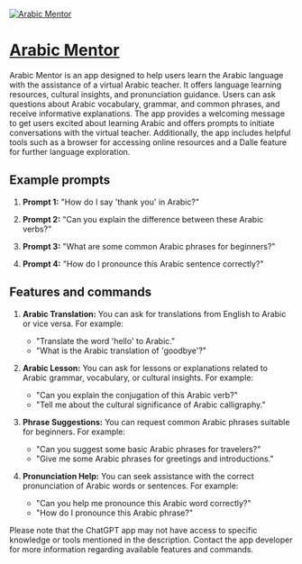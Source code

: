 [![Arabic Mentor](https://files.oaiusercontent.com/file-sKbWn3Z1ZUJmwGAIazlsprVm?se=2123-10-18T06%3A52%3A36Z&sp=r&sv=2021-08-06&sr=b&rscc=max-age%3D31536000%2C%20immutable&rscd=attachment%3B%20filename%3D0948d5d5-342b-4403-89a9-fa739a690d45.png&sig=s/wcuOtXCspStEyXBsbHspWsNBlBTjboPvvu2vbAzY8%3D)](https://chat.openai.com/g/g-6iVaMcXsU-arabic-mentor)

# [Arabic Mentor](https://chat.openai.com/g/g-6iVaMcXsU-arabic-mentor)

Arabic Mentor is an app designed to help users learn the Arabic language with the assistance of a virtual Arabic teacher. It offers language learning resources, cultural insights, and pronunciation guidance. Users can ask questions about Arabic vocabulary, grammar, and common phrases, and receive informative explanations. The app provides a welcoming message to get users excited about learning Arabic and offers prompts to initiate conversations with the virtual teacher. Additionally, the app includes helpful tools such as a browser for accessing online resources and a Dalle feature for further language exploration.

## Example prompts

1. **Prompt 1:** "How do I say 'thank you' in Arabic?"

2. **Prompt 2:** "Can you explain the difference between these Arabic verbs?"

3. **Prompt 3:** "What are some common Arabic phrases for beginners?"

4. **Prompt 4:** "How do I pronounce this Arabic sentence correctly?"

## Features and commands

1. **Arabic Translation:** You can ask for translations from English to Arabic or vice versa. For example:
   - "Translate the word 'hello' to Arabic."
   - "What is the Arabic translation of 'goodbye'?"

2. **Arabic Lesson:** You can ask for lessons or explanations related to Arabic grammar, vocabulary, or cultural insights. For example:
   - "Can you explain the conjugation of this Arabic verb?"
   - "Tell me about the cultural significance of Arabic calligraphy."

3. **Phrase Suggestions:** You can request common Arabic phrases suitable for beginners. For example:
   - "Can you suggest some basic Arabic phrases for travelers?"
   - "Give me some Arabic phrases for greetings and introductions."

4. **Pronunciation Help:** You can seek assistance with the correct pronunciation of Arabic words or sentences. For example:
   - "Can you help me pronounce this Arabic word correctly?"
   - "How do I pronounce this Arabic phrase?"

Please note that the ChatGPT app may not have access to specific knowledge or tools mentioned in the description. Contact the app developer for more information regarding available features and commands.